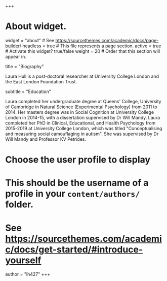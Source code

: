 +++
# About widget.
widget = "about"  # See https://sourcethemes.com/academic/docs/page-builder/
headless = true  # This file represents a page section.
active = true  # Activate this widget? true/false
weight = 20  # Order that this section will appear in.

title = "Biography"

Laura Hull is a post-doctoral researcher at University College London and the East London Foundation Trust.

subtitle = "Education"

Laura completed her undergraduate degree at Queens' College, University of Cambridge in Natural Science (Experimental Psychology) from 2011 to 2014. Her masters degree was in Social Cognition at University College London in 2014-15, with a dissertation supervised by Dr Will Mandy.
Laura completed her PhD in Clinical, Educational, and Health Psychology from 2015-2019 at University College London, which was titled "Conceptualising and measuring social camouflaging in autism". She was supervised by Dr Will Mandy and Professor KV Petrides.

# Choose the user profile to display
# This should be the username of a profile in your `content/authors/` folder.
# See https://sourcethemes.com/academic/docs/get-started/#introduce-yourself
author = "lh427"
+++
